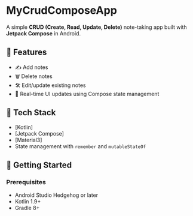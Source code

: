 # MyCrudComposeApp
A simple **CRUD (Create, Read, Update, Delete)** note-taking app built with **Jetpack Compose** in Android.

## 📱 Features

- ✍️ Add notes
- 🗑️ Delete notes
- 🛠️ Edit/update existing notes
- 🔄 Real-time UI updates using Compose state management

## 🧰 Tech Stack

- [Kotlin]
- [Jetpack Compose]
- [Material3]
- State management with `remember` and `mutableStateOf`

## 🚀 Getting Started

### Prerequisites
- Android Studio Hedgehog or later
- Kotlin 1.9+
- Gradle 8+



